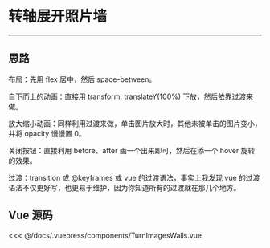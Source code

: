 # 转轴展开照片墙

<TurnImagesWalls/>

---

## 思路

布局：先用 flex 居中，然后 space-between。

自下而上的动画：直接用 transform: translateY(100%) 下放，然后依靠过渡来做。

放大缩小动画：同样利用过渡来做，单击图片放大时，其他未被单击的图片变小，并将 opacity 慢慢置 0。

关闭按钮：直接利用 before、after 画一个出来即可，然后在添一个 hover 旋转的效果。

过渡：transition 或 @keyframes 或 vue 的过渡语法，事实上我发现 vue 的过渡语法不仅更好写，也更易于维护，因为你知道所有的过渡就在那几个地方。

## Vue 源码

<<< @/docs/.vuepress/components/TurnImagesWalls.vue